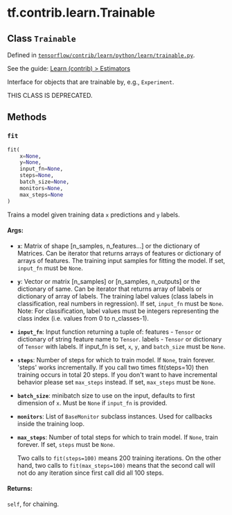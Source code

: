 <div itemscope itemtype="http://developers.google.com/ReferenceObject">
<meta itemprop="name" content="tf.contrib.learn.Trainable" />
<meta itemprop="property" content="fit"/>
</div>

# tf.contrib.learn.Trainable

## Class `Trainable`





Defined in [`tensorflow/contrib/learn/python/learn/trainable.py`](https://www.tensorflow.org/code/tensorflow/contrib/learn/python/learn/trainable.py).

See the guide: [Learn (contrib) > Estimators](../../../../../api_guides/python/contrib.learn.md#Estimators)

Interface for objects that are trainable by, e.g., `Experiment`.

THIS CLASS IS DEPRECATED.

## Methods

<h3 id="fit"><code>fit</code></h3>

``` python
fit(
    x=None,
    y=None,
    input_fn=None,
    steps=None,
    batch_size=None,
    monitors=None,
    max_steps=None
)
```

Trains a model given training data `x` predictions and `y` labels.

#### Args:

* <b>`x`</b>: Matrix of shape [n_samples, n_features...] or the dictionary of
    Matrices.
     Can be iterator that returns arrays of features or dictionary of arrays
       of features.
     The training input samples for fitting the model. If set, `input_fn`
       must be `None`.
* <b>`y`</b>: Vector or matrix [n_samples] or [n_samples, n_outputs] or the
    dictionary of same.
     Can be iterator that returns array of labels or dictionary of array of
       labels.
     The training label values (class labels in classification, real numbers
       in regression).
     If set, `input_fn` must be `None`. Note: For classification, label
       values must
     be integers representing the class index (i.e. values from 0 to
     n_classes-1).
* <b>`input_fn`</b>: Input function returning a tuple of:
      features - `Tensor` or dictionary of string feature name to `Tensor`.
      labels - `Tensor` or dictionary of `Tensor` with labels.
    If input_fn is set, `x`, `y`, and `batch_size` must be `None`.
* <b>`steps`</b>: Number of steps for which to train model. If `None`, train forever.
    'steps' works incrementally. If you call two times fit(steps=10) then
    training occurs in total 20 steps. If you don't want to have incremental
    behavior please set `max_steps` instead. If set, `max_steps` must be
    `None`.
* <b>`batch_size`</b>: minibatch size to use on the input, defaults to first
    dimension of `x`. Must be `None` if `input_fn` is provided.
* <b>`monitors`</b>: List of `BaseMonitor` subclass instances. Used for callbacks
    inside the training loop.
* <b>`max_steps`</b>: Number of total steps for which to train model. If `None`,
    train forever. If set, `steps` must be `None`.

    Two calls to `fit(steps=100)` means 200 training
    iterations. On the other hand, two calls to `fit(max_steps=100)` means
    that the second call will not do any iteration since first call did
    all 100 steps.


#### Returns:

`self`, for chaining.



